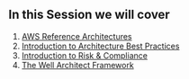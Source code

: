 ## In this Session we will cover ##
1. [AWS Reference Architectures](https://aws.amazon.com/architecture/)
2. [Introduction to Architecture Best Practices](https://media.amazonwebservices.com/AWS_Cloud_Best_Practices.pdf)
3. [Introduction to Risk & Compliance](https://d1.awsstatic.com/whitepapers/compliance/AWS_Risk_and_Compliance_Whitepaper.pdf)
4. [The Well Architect Framework](https://d1.awsstatic.com/whitepapers/architecture/AWS_Well-Architected_Framework.pdf)

